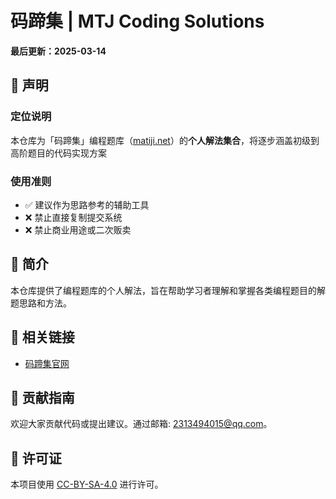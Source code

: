 # 码蹄集 | MTJ Coding Solutions

**最后更新：2025-03-14**  

## 🚨 声明
### 定位说明
本仓库为「码蹄集」编程题库（[matiji.net](https://www.matiji.net)）的**个人解法集合**，将逐步涵盖初级到高阶题目的代码实现方案

### 使用准则
- ✅ 建议作为思路参考的辅助工具  
- ❌ 禁止直接复制提交系统
- ❌ 禁止商业用途或二次贩卖

## 📖 简介
本仓库提供了编程题库的个人解法，旨在帮助学习者理解和掌握各类编程题目的解题思路和方法。

## 🔗 相关链接
- [码蹄集官网](https://www.matiji.net)

## 🤝 贡献指南
欢迎大家贡献代码或提出建议。通过邮箱: 2313494015@qq.com。

## 📄 许可证
本项目使用 [CC-BY-SA-4.0](LICENSE) 进行许可。
